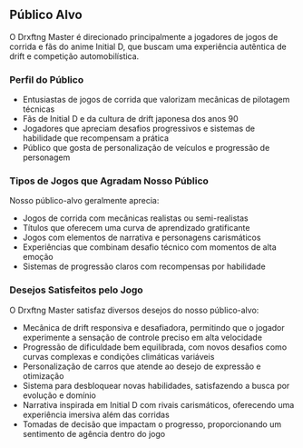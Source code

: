 ## Público Alvo

O Drxftng Master é direcionado principalmente a jogadores de jogos de corrida e fãs do anime Initial D, que buscam uma experiência autêntica de drift e competição automobilística. 

### Perfil do Público
- Entusiastas de jogos de corrida que valorizam mecânicas de pilotagem técnicas
- Fãs de Initial D e da cultura de drift japonesa dos anos 90
- Jogadores que apreciam desafios progressivos e sistemas de habilidade que recompensam a prática
- Público que gosta de personalização de veículos e progressão de personagem

### Tipos de Jogos que Agradam Nosso Público
Nosso público-alvo geralmente aprecia:
- Jogos de corrida com mecânicas realistas ou semi-realistas
- Títulos que oferecem uma curva de aprendizado gratificante
- Jogos com elementos de narrativa e personagens carismáticos
- Experiências que combinam desafio técnico com momentos de alta emoção
- Sistemas de progressão claros com recompensas por habilidade

### Desejos Satisfeitos pelo Jogo
O Drxftng Master satisfaz diversos desejos do nosso público-alvo:
- Mecânica de drift responsiva e desafiadora, permitindo que o jogador experimente a sensação de controle preciso em alta velocidade
- Progressão de dificuldade bem equilibrada, com novos desafios como curvas complexas e condições climáticas variáveis
- Personalização de carros que atende ao desejo de expressão e otimização
- Sistema para desbloquear novas habilidades, satisfazendo a busca por evolução e domínio
- Narrativa inspirada em Initial D com rivais carismáticos, oferecendo uma experiência imersiva além das corridas
- Tomadas de decisão que impactam o progresso, proporcionando um sentimento de agência dentro do jogo
